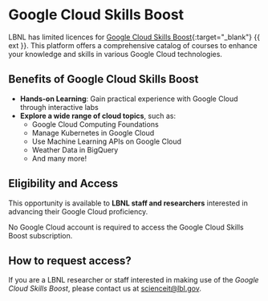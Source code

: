 # Google Cloud Skills Boost

LBNL has limited licences for [Google Cloud Skills Boost](https://cloudskillsboost.google){:target="_blank"} {{ ext }}. This platform offers a comprehensive catalog of courses to enhance your knowledge and skills in various Google Cloud technologies. 

## Benefits of Google Cloud Skills Boost
* **Hands-on Learning**: Gain practical experience with Google Cloud through interactive labs
* **Explore a wide range of cloud topics**, such as:
    - Google Cloud Computing Foundations
    - Manage Kubernetes in Google Cloud
    - Use Machine Learning APIs on Google Cloud
    - Weather Data in BigQuery
    - And many more!

## Eligibility and Access
This opportunity is available to **LBNL staff and researchers** interested in advancing their Google Cloud proficiency. 

No Google Cloud account is required to access the Google Cloud Skills Boost subscription.

## How to request access?

If you are a LBNL researcher or staff interested in making use of the *Google Cloud Skills Boost*, please contact us at [scienceit@lbl.gov](mailto:scienceit@lbl.gov). 